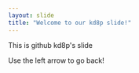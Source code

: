 ```yaml
---
layout: slide
title: "Welcome to our kd8p slide!"
---
```

This is github kd8p's slide

Use the left arrow to go back!
